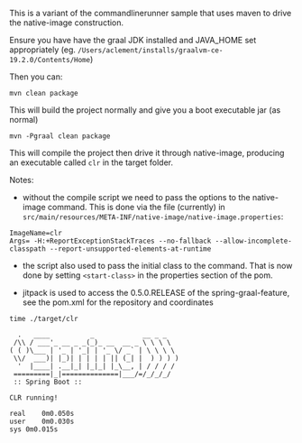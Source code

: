 This is a variant of the commandlinerunner sample that uses maven to drive the native-image construction.

Ensure you have have the graal JDK installed and JAVA_HOME set appropriately (eg. `/Users/aclement/installs/graalvm-ce-19.2.0/Contents/Home`)

Then you can:

`mvn clean package`

This will build the project normally and give you a boot executable jar (as normal)

`mvn -Pgraal clean package`

This will compile the project then drive it through native-image, producing an executable called `clr` in the target folder.

Notes:
- without the compile script we need to pass the options to the native-image command. This is done via the file (currently) in `src/main/resources/META-INF/native-image/native-image.properties`:
```
ImageName=clr
Args= -H:+ReportExceptionStackTraces --no-fallback --allow-incomplete-classpath --report-unsupported-elements-at-runtime
```
- the script also used to pass the initial class to the command. That is now done by setting `<start-class>` in the properties section of the pom.

- jitpack is used to access the 0.5.0.RELEASE of the spring-graal-feature, see the pom.xml for the repository
and coordinates



```
time ./target/clr

  .   ____          _            __ _ _
 /\\ / ___'_ __ _ _(_)_ __  __ _ \ \ \ \
( ( )\___ | '_ | '_| | '_ \/ _` | \ \ \ \
 \\/  ___)| |_)| | | | | || (_| |  ) ) ) )
  '  |____| .__|_| |_|_| |_\__, | / / / /
 =========|_|==============|___/=/_/_/_/
 :: Spring Boot ::

CLR running!

real	0m0.050s
user	0m0.030s
sys	0m0.015s
```
